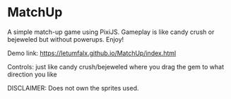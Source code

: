 # MatchUp
A simple match-up game using PixiJS.
Gameplay is like candy crush or bejeweled but without powerups.
Enjoy!

Demo link: https://letumfalx.github.io/MatchUp/index.html

Controls:
just like candy crush/bejeweled where you drag the gem to what direction you like



DISCLAIMER: Does not own the sprites used.

